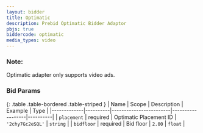 ```yaml
---
layout: bidder
title: Optimatic
description: Prebid Optimatic Bidder Adaptor
pbjs: true
biddercode: optimatic
media_types: video
---
```


### Note:

Optimatic adapter only supports video ads.

### Bid Params

{: .table .table-bordered .table-striped }
| Name        | Scope    | Description            | Example          | Type     |
|-------------|----------|------------------------|------------------|----------|
| `placement` | required | Optimatic Placement ID | `'2chy7Gc2eSQL'` | `string` |
| `bidfloor`  | required | Bid floor              | `2.00`           | `float`  |
